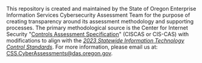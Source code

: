 This repository is created and maintained by the State of Oregon Enterprise Information Services Cybersecurity Assessment Team for the purpose of creating transparency around its assessment methodology and supporting processes.  The primary methodological source is the Center for Internet Security "[Controls Assessment Specification](https://cas8.docs.cisecurity.org/en/latest/)" (CISCAS or CIS-CAS) with modifications to align with the [_2023 Statewide Information Technology Control Standards_](https://www.oregon.gov/eis/cyber-security-services/Documents/eis-css-statewide-information-technology(IT)-control-standards.pdf).  For more information, please email us at: CSS.CyberAssessments@das.oregon.gov.
